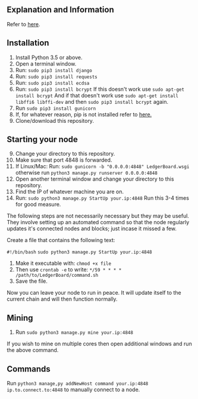 ## Explanation and Information
Refer to [here](http://f-stack.com/LedgerBoard.html). 







## Installation

1. Install Python 3.5 or above.
2. Open a terminal window.
2. Run: `sudo pip3 install django`
3. Run: `sudo pip3 install requests`
4. Run: `sudo pip3 install ecdsa`
5. Run: `sudo pip3 install bcrypt` If this doesn't work use `sudo apt-get install bcrypt` And if that doesn't work use `sudo apt-get install libffi6 libffi-dev` and then `sudo pip3 install bcrypt` again.
6. Run `sudo pip3 install gunicorn`
7. If, for whatever reason, pip is not installed refer to [here.](https://pip.pypa.io/en/stable/installing/)
8. Clone/download this repository.

## Starting your node


9. Change your directory to this repository.
10. Make sure that port 4848 is forwarded.
10. If Linux/Mac: Run: `sudo gunicorn -b "0.0.0.0:4848" LedgerBoard.wsgi` otherwise run `python3 manage.py runserver 0.0.0.0:4848`
11. Open another terminal window and change your directory to this repository.
12. Find the IP of whatever machine you are on.
13. Run: `sudo python3 manage.py StartUp your.ip:4848` Run this 3-4 times for good measure. 

The following steps are not necessarily necessary but they may be useful. They involve setting up an automated command so that the node regularly updates it's connected nodes and blocks; just incase it missed a few.

Create a file that contains the following text:

`#!/bin/bash`
`sudo python3 manage.py StartUp your.ip:4848`

1. Make it executable with: `chmod +x file`
2. Then use `crontab -e` to write: `*/59 * * * * /path/to/LedgerBoard/command.sh`
3. Save the file.


 Now you can leave your node to run in peace. It will update itself to the current chain and will then function normally.




## Mining
1. Run `sudo python3 manage.py mine your.ip:4848`

If you wish to mine on multiple cores then open additional windows and run the above command.


## Commands

Run `python3 manage,py addNewHost command your.ip:4848 ip.to.connect.to:4848` to manually connect to a node. 
 
